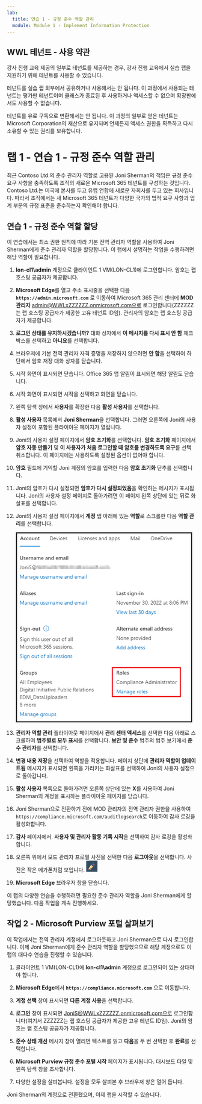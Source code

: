 ```yaml
---
lab:
  title: 연습 1 - 규정 준수 역할 관리
  module: Module 1 - Implement Information Protection
---
```

## WWL 테넌트 - 사용 약관

강사 진행 교육 제공의 일부로 테넌트를 제공하는 경우, 강사 진행 교육에서 실습 랩을 지원하기 위해 테넌트를 사용할 수 있습니다.

테넌트를 실습 랩 외부에서 공유하거나 사용해서는 안 됩니다. 이 과정에서 사용되는 테넌트는 평가판 테넌트이며 클래스가 종료된 후 사용하거나 액세스할 수 없으며 확장판에서도 사용할 수 없습니다.

테넌트를 유료 구독으로 변환해서는 안 됩니다. 이 과정의 일부로 얻은 테넌트는 Microsoft Corporation의 재산으로 유지되며 언제든지 액세스 권한을 획득하고 다시 소유할 수 있는 권리를 보유합니다.

# 랩 1 - 연습 1 - 규정 준수 역할 관리

최근 Contoso Ltd.의 준수 관리자 역할로 고용된 Joni Sherman의 책임은 규정 준수 요구 사항을 충족하도록 조직의 새로운 Microsoft 365 테넌트를 구성하는 것입니다. Contoso Ltd.는 미국에 본사를 두고 유럽 연합에 새로운 자회사를 두고 있는 회사입니다. 따라서 조직에서는 새 Microsoft 365 테넌트가 다양한 국가의 법적 요구 사항과 업계 부문의 규정 표준을 준수하는지 확인해야 합니다.

## 연습 1 - 규정 준수 역할 할당

이 연습에서는 최소 권한 원칙에 따라 기본 전역 관리자 역할을 사용하여 Joni Sherman에게 준수 관리자 역할을 할당합니다. 이 랩에서 설명하는 작업을 수행하려면 해당 역할이 필요합니다.

1. **lon-cl1\admin** 계정으로 클라이언트 1 VM(LON-CL1)에 로그인합니다. 암호는 랩 호스팅 공급자가 제공합니다.

1. **Microsoft Edge**를 열고 주소 표시줄을 선택한 다음 **`https://admin.microsoft.com`** 로 이동하여 Microsoft 365 관리 센터에 **MOD 관리자** admin@WWLxZZZZZZ.onmicrosoft.com으로 로그인합니다(ZZZZZZ는 랩 호스팅 공급자가 제공한 고유 테넌트 ID임). 관리자의 암호는 랩 호스팅 공급자가 제공합니다.

1. **로그인 상태를 유지하시겠습니까?** 대화 상자에서 **이 메시지를 다시 표시 안 함** 체크박스를 선택하고 **아니요**를 선택합니다.

1. 브라우저에 기본 전역 관리자 자격 증명을 저장하지 않으려면 **안 함**을 선택하여 하단에서 암호 저장 대화 상자를 닫습니다.

1. 시작 화면이 표시되면 닫습니다. Office 365 앱 알림이 표시되면 해당 알림도 닫습니다.

1. 시작 화면이 표시되면 시작을 선택하고 화면을 닫습니다.

1. 왼쪽 탐색 창에서 **사용자**를 확장한 다음 **활성 사용자**를 선택합니다.

1. **활성 사용자** 목록에서 **Joni Sherman**을 선택합니다. 그러면 오른쪽에 Joni의 사용자 설정이 포함된 플라이아웃 페이지가 열립니다.

1. Joni의 사용자 설정 페이지에서 **암호 초기화**를 선택합니다. **암호 초기화** 페이지에서 **암호 자동 만들기** 및 **이 사용자가 처음 로그인할 때 암호를 변경하도록 요구**를 선택 취소합니다. 이 페이지에는 사용하도록 설정된 옵션이 없어야 합니다.

1. **암호** 필드에 기억할 Joni 계정의 암호를 입력한 다음 **암호 초기화** 단추를 선택합니다.

1. Joni의 암호가 다시 설정되면 **암호가 다시 설정되었음**을 확인하는 메시지가 표시됩니다. Joni의 사용자 설정 페이지로 돌아가려면 이 페이지 왼쪽 상단에 있는 뒤로 화살표를 선택합니다.

1. Joni의 사용자 설정 페이지에서 **계정** 탭 아래에 있는 **역할**로 스크롤한 다음 **역할 관리**를 선택합니다.

      ![역할 관리 옵션의 스크린샷](../Media/ManageRoles.png)

1. **관리자 역할 관리** 플라이아웃 페이지에서 **관리 센터 액세스**를 선택한 다음 아래로 스크롤하여 **범주별로 모두 표시**를 선택합니다. **보안 및 준수** 범주의 범주 보기에서 **준수 관리자**를 선택합니다.

1. **변경 내용 저장**을 선택하여 역할을 적용합니다. 페이지 상단에 **관리자 역할이 업데이트됨** 메시지가 표시되면 왼쪽을 가리키는 화살표를 선택하여 Joni의 사용자 설정으로 돌아갑니다.

1. **활성 사용자** 목록으로 돌아가려면 오른쪽 상단에 있는 **X**를 사용하여 Joni Sherman의 계정을 표시하는 플라이아웃 페이지를 닫습니다.

1. Joni Sherman으로 전환하기 전에 MOD 관리자의 전역 관리자 권한을 사용하여 `https://compliance.microsoft.com/auditlogsearch`로 이동하여 감사 로깅을 활성화합니다.

1. **감사** 페이지에서. **사용자 및 관리자 활동 기록 시작**을 선택하여 감사 로깅을 활성화합니다.

1. 오른쪽 위에서 모드 관리자 프로필 사진을 선택한 다음 **로그아웃**을 선택합니다. 사진은 작은 메가폰처럼 보입니다. ![모드 관리자 프로필 이미지](../Media/ModAdministratorAvatar.png)

1. **Microsoft Edge** 브라우저 창을 닫습니다.

이 랩의 다양한 연습을 수행하려면 필요한 준수 관리자 역할을 Joni Sherman에게 할당했습니다. 다음 작업을 계속 진행하세요.

## 작업 2 - Microsoft Purview 포털 살펴보기

이 작업에서는 전역 관리자 계정에서 로그아웃하고 Joni Sherman으로 다시 로그인합니다. 이제 Joni Sherman에게 준수 관리자 역할을 할당했으므로 해당 계정으로도 이 랩의 대다수 연습을 진행할 수 있습니다.

1. 클라이언트 1 VM(LON-CL1)에 **lon-cl1\admin** 계정으로 로그인되어 있는 상태여야 합니다.

1. **Microsoft Edge**에서 **`https://compliance.microsoft.com`** 으로 이동합니다.

1. **계정 선택** 창이 표시되면 **다른 계정 사용**을 선택합니다.

1. **로그인** 창이 표시되면 JoniS@WWLxZZZZZZ.onmicrosoft.com으로 로그인합니다(여기서 ZZZZZZ는 랩 호스팅 공급자가 제공한 고유 테넌트 ID임).  Joni의 암호는 랩 호스팅 공급자가 제공합니다.

1. **준수 상태 개선** 메시지 창이 열리면 텍스트를 읽고 **다음**을 두 번 선택한 후 **완료**를 선택합니다.

1. **Microsoft Purview 규정 준수 포털 시작** 페이지가 표시됩니다. 대시보드 타일 및 왼쪽 탐색 창을 조사합니다.

1. 다양한 설정을 살펴봅니다. 설정을 모두 살펴본 후 브라우저 창은 열어 둡니다.

Joni Sherman의 계정으로 전환했으며, 이제 랩을 시작할 수 있습니다.
